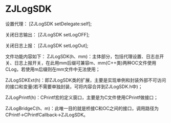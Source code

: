 # ZJLogSDK

设置代理：
[ZJLogSDK setDelegate:self];

关闭日志输出：
[ZJLogSDK setLogOFF];

关闭日志上报：
[ZJLogSDK setLogOut];

文件功能内容如下：
ZJLogSDK(h、mm)：主体部分，包括代理设置、日志总开关、日志上报开关，在此用mm后缀可兼容m、mm(C++类)两种OC文件使用CLog，若使用m后缀则在mm文件中无法使用；

ZJLogSDKExt(h)：即ZJLogSDK类的扩展，主要是实现单例和封装外部不可访问的接口和变量(若不需要单独封装，可将内容合并到ZJLogSDK.h中)；

ZJLogPrintf(h)：CPrintf宏的定义窗口，主要是为C文件使用CPrintf做接口；

ZJLogBridgeC(h、m)：此唯一目的就是桥接C和OC之间的接口，调用路径为CPrintf->CPrintfCallback->ZJLogSDK。

